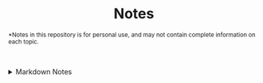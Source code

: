 
<h1 align="center">Notes</h1>

<sub>*Notes in this repository is for personal use, and may not contain complete information on each topic.</sub>

&nbsp;


<details>
  <summary>Markdown Notes</summary>
  
  - [Github's Mastering Makrdown](https://guides.github.com/features/mastering-markdown/)
  - [Markdown Cheatsheet](https://github.com/adam-p/markdown-here/wiki/Markdown-Cheatsheet)
<!--- testing a comment -->
</details>

